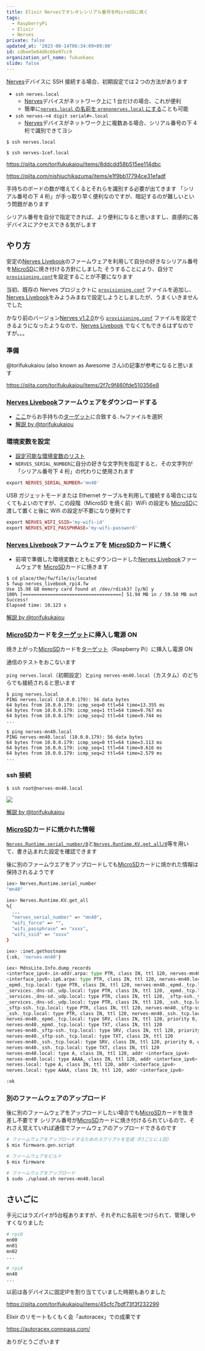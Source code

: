 ```yaml
---
title: Elixir Nervesでオレオレシリアル番号をMicroSDに焼く
tags:
  - RaspberryPi
  - Elixir
  - Nerves
private: false
updated_at: '2023-08-14T06:34:09+09:00'
id: cdbee5e64d6c66e97cc9
organization_url_name: fukuokaex
slide: false
---
```

[Nerves]デバイスに SSH 接続する場合、初期設定では２つの方法があります

- `ssh nerves.local`
  - [Nerves]デバイスがネットワーク上に 1 台だけの場合、これが便利
  - 簡単に[`nerves.local` の名前を `orenonerves.local` にする](https://qiita.com/nishiuchikazuma/items/e1f9bb17794ce31efadf)ことも可能
- `ssh nerves-<4 digit serial#>.local`
  - [Nerves]デバイスがネットワーク上に複数ある場合、シリアル番号の下 4 桁で識別できてヨシ

```
$ ssh nerves.local

$ ssh nerves-1cef.local
```

https://qiita.com/torifukukaiou/items/8ddcdd58b515ee114dbc

https://qiita.com/nishiuchikazuma/items/e1f9bb17794ce31efadf

手持ちのボードの数が増えてくるとそれらを識別する必要が出てきます
「シリアル番号の下 4 桁」が手っ取り早く便利なのですが、暗記するのが難しいという問題があります

シリアル番号を自分で指定できれば、より便利になると思いますし、直感的に各デバイスにアクセスできる気がします

## やり方

安定の[Nerves Livebook]のファームウェアを利用して自分の好きなシリアル番号を[MicroSD]に焼き付ける方針にしました
そうすることにより、自分で [`provisioning.conf`]を設定することが不要になります

当初、既存の Nerves プロジェクトに [`provisioning.conf`] ファイルを追加し、[Nerves Livebook]をみようみまねで設定しようとしましたが、うまくいきませんでした

かなり前のバージョン[Nerves v1.2.0](https://hexdocs.pm/nerves/changelog.html#v1-2-0)から [`provisioning.conf`] ファイルを設定できるようになったようなので、[Nerves Livebook] でなくてもできるはずなのですが。。。

### 準備

@torifukukaiou (also known as Awesome さん)の記事が参考になると思います

https://qiita.com/torifukukaiou/items/2f7c9f460fde510356e8

### [Nerves Livebook]ファームウェアをダウンロードする

- [ここ](https://github.com/fhunleth/nerves_livebook/releases)からお手持ちの[ターゲット]に合致する`.fw`ファイルを選択
- [解説 by @torifukukaiou](https://qiita.com/torifukukaiou/items/2f7c9f460fde510356e8#%E3%83%95%E3%82%A1%E3%83%BC%E3%83%A0%E3%82%A6%E3%82%A7%E3%82%A2%E3%82%92%E3%83%80%E3%82%A6%E3%83%B3%E3%83%AD%E3%83%BC%E3%83%89%E3%81%99%E3%82%8B)

### 環境変数を設定

- [設定可能な環境変数のリスト](https://github.com/livebook-dev/nerves_livebook#firmware-provisioning-options)
- `NERVES_SERIAL_NUMBER`に自分の好きな文字列を指定すると、その文字列が「シリアル番号下 4 桁」の代わりに使用されます

```elixir
export NERVES_SERIAL_NUMBER='mn40'
```

USB ガジェットモードまたは Ethernet ケーブルを利用して接続する場合にはなくてもよいのですが、この段階（MicroSD を焼く前）WiFi の設定も [MicroSD]に渡して置くと後に Wifi の設定が不要になり便利です

```elixir
export NERVES_WIFI_SSID='my-wifi-id'
export NERVES_WIFI_PASSPHRASE='my-wifi-password'
```

### [Nerves Livebook]ファームウェアを [MicroSD]カードに焼く

- 前項で準備した環境変数とともにダウンロードした[Nerves Livebook]ファームウェアを [MicroSD]カードに焼きます

```
$ cd place/the/fw/file/is/located
$ fwup nerves_livebook_rpi4.fw
Use 15.98 GB memory card found at /dev/rdisk3? [y/N] y
100% [====================================] 51.94 MB in / 59.50 MB out
Success!
Elapsed time: 10.123 s
```

[解説 by @torifukukaiou](https://qiita.com/torifukukaiou/items/2f7c9f460fde510356e8#%E3%83%95%E3%82%A1%E3%83%BC%E3%83%A0%E3%82%A6%E3%82%A7%E3%82%A2%E3%82%92%E7%84%BC%E3%81%8F)

### [MicroSD]カードを[ターゲット]に挿入し電源 ON

焼き上がった[MicroSD]カードを[ターゲット]（Raspberry Pi）に挿入し電源 ON

通信のテストをおこないます

`ping nerves.local`（初期設定）と`ping nerves-mn40.local`（カスタム）のどちらでも接続されると思います

```
$ ping nerves.local
PING nerves.local (10.0.0.179): 56 data bytes
64 bytes from 10.0.0.179: icmp_seq=0 ttl=64 time=13.355 ms
64 bytes from 10.0.0.179: icmp_seq=1 ttl=64 time=9.767 ms
64 bytes from 10.0.0.179: icmp_seq=2 ttl=64 time=9.744 ms
...
```

```
$ ping nerves-mn40.local
PING nerves-mn40.local (10.0.0.179): 56 data bytes
64 bytes from 10.0.0.179: icmp_seq=0 ttl=64 time=3.113 ms
64 bytes from 10.0.0.179: icmp_seq=1 ttl=64 time=9.616 ms
64 bytes from 10.0.0.179: icmp_seq=2 ttl=64 time=2.579 ms
...
```

### ssh 接続

```
$ ssh root@nerves-mn40.local
```

![](https://user-images.githubusercontent.com/7563926/135725520-646e4ca1-98a3-4739-b017-dcfcc5221ce9.png)

[解説 by @torifukukaiou](https://qiita.com/torifukukaiou/items/2f7c9f460fde510356e8#ssh%E6%8E%A5%E7%B6%9A%E4%BB%BB%E6%84%8F)

### [MicroSD]カードに焼かれた情報

[`Nerves.Runtime.serial_number/0`](https://hexdocs.pm/nerves_runtime/Nerves.Runtime.html#serial_number/0)と[`Nerves.Runtime.KV.get_all/0`](https://hexdocs.pm/nerves_runtime/Nerves.Runtime.KV.html#get_all/0)等を用いて、書き込まれた設定を確認できます

後に別のファームウエアをアップロードしても[MicroSD]カードに焼かれた情報は保持されるようです

```sh
iex> Nerves.Runtime.serial_number
"mn40"

iex> Nerves.Runtime.KV.get_all
%{
  ...
  "nerves_serial_number" => "mn40",
  "wifi_force" => "",
  "wifi_passphrase" => "xxxx",
  "wifi_ssid" => "xxxx"
}

iex> :inet.gethostname
{:ok, 'nerves-mn40'}

iex> MdnsLite.Info.dump_records
<interface_ipv4>.in-addr.arpa: type PTR, class IN, ttl 120, nerves-mn40.local
<interface_ipv6>.ip6.arpa: type PTR, class IN, ttl 120, nerves-mn40.local
_epmd._tcp.local: type PTR, class IN, ttl 120, nerves-mn40._epmd._tcp.local
_services._dns-sd._udp.local: type PTR, class IN, ttl 120, _epmd._tcp.local
_services._dns-sd._udp.local: type PTR, class IN, ttl 120, _sftp-ssh._tcp.local
_services._dns-sd._udp.local: type PTR, class IN, ttl 120, _ssh._tcp.local
_sftp-ssh._tcp.local: type PTR, class IN, ttl 120, nerves-mn40._sftp-ssh._tcp.local
_ssh._tcp.local: type PTR, class IN, ttl 120, nerves-mn40._ssh._tcp.local
nerves-mn40._epmd._tcp.local: type SRV, class IN, ttl 120, priority 0, weight 0, port 4369, nerves-mn40.local.
nerves-mn40._epmd._tcp.local: type TXT, class IN, ttl 120
nerves-mn40._sftp-ssh._tcp.local: type SRV, class IN, ttl 120, priority 0, weight 0, port 22, nerves-mn40.local.
nerves-mn40._sftp-ssh._tcp.local: type TXT, class IN, ttl 120
nerves-mn40._ssh._tcp.local: type SRV, class IN, ttl 120, priority 0, weight 0, port 22, nerves-mn40.local.
nerves-mn40._ssh._tcp.local: type TXT, class IN, ttl 120
nerves-mn40.local: type A, class IN, ttl 120, addr <interface_ipv4>
nerves-mn40.local: type AAAA, class IN, ttl 120, addr <interface_ipv6>
nerves.local: type A, class IN, ttl 120, addr <interface_ipv4>
nerves.local: type AAAA, class IN, ttl 120, addr <interface_ipv6>

:ok
```

### 別のファームウェアのアップロード

後に別のファームウェアをアップロードしたい場合でも[MicroSD]カードを抜き差し不要です
シリアル番号が[MicroSD]カードに焼き付けるられているので、それさえ覚えていれば通信でファームウェアのアップロードできるのです

```sh
# ファームウェアをアップロードするためのスクリプトを生成（PJごとに１回）
$ mix firmware.gen.script
```

```sh
# ファームウェアをビルド
$ mix firmware
```

```sh
# ファームウェアをアップロード
$ sudo ./upload.sh nerves-mn40.local
```

## さいごに

手元にはラズパイが5台程ありますが、それぞれに名前をつけられて、管理しやすくなりました

```sh
# rpi0
mn00
mn01
mn02
...

# rpi4
mn40
...
```

以前は各デバイスに固定IPを割り当てていました時期もありました

https://qiita.com/torifukukaiou/items/45cfc7bdf73f3f232299

Elixir のリモートもくもく会「autoracex」での成果です

https://autoracex.connpass.com/

ありがとうございます

<!-- Links -->

[nerves]: https://hexdocs.pm/nerves/getting-started.html
[`provisioning.conf`]: https://github.com/livebook-dev/nerves_livebook/blob/d7c514b9a443183a64c3c21c7a5e77bd761efa7f/config/provisioning.conf
[nerves livebook]: https://github.com/livebook-dev/nerves_livebook
[ターゲット]: https://hexdocs.pm/nerves/targets.html
[microsd]: https://www.google.com/search?q=MicroSD%E3%81%A8%E3%81%AF
